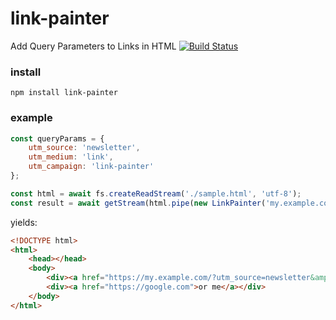 # link-painter
Add Query Parameters to Links in HTML [![Build Status](https://travis-ci.org/acinader/link-painter.svg?branch=master)](https://travis-ci.org/acinader/link-painter)

### install
`npm install link-painter`

### example
```js
const queryParams = {
	utm_source: 'newsletter',
	utm_medium: 'link',
	utm_campaign: 'link-painter'
};

const html = await fs.createReadStream('./sample.html', 'utf-8');
const result = await getStream(html.pipe(new LinkPainter('my.example.com', queryParams)));
```

yields:

```html
<!DOCTYPE html>
<html>
	<head></head>
	<body>
		<div><a href="https://my.example.com/?utm_source=newsletter&amp;utm_medium=link&amp;utm_campaign=link-painter">click me</a></div>
		<div><a href="https://google.com">or me</a></div>
	</body>
</html>
```

